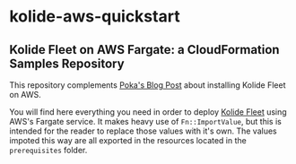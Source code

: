 # kolide-aws-quickstart
## Kolide Fleet on AWS Fargate: a CloudFormation Samples Repository

This repository complements [Poka's Blog Post](https://medium.com/poka-techblog/kolide-fleet-on-aws-fargate-a-quick-start-guide-b77000025206) about installing Kolide Fleet on AWS.

You will find here everything you need in order to deploy [Kolide Fleet](https://www.kolide.co/) using AWS's Fargate service. It makes heavy use of `Fn::ImportValue`, but this is intended for the reader to replace those values with it's own. The values impoted this way are all exported in the resources located in the `prerequisites` folder.
